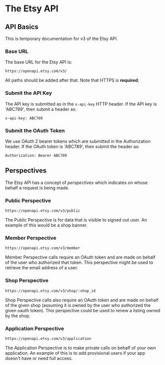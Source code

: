 The Etsy API
============

API Basics
-------------

This is temporary documentation for v3 of the Etsy API.

### Base URL

The base URL for the Etsy API is:
```
https://openapi.etsy.com/v3/
```
All paths should be added after that. Note that HTTPS is **required**;

### Submit the API Key

The API key is submitted as in the `x-api-key` HTTP header.
If the API key is 'ABC789', then submit a header as:
```
x-api-key: ABC789
```

### Submit the OAuth Token

We use OAuth 2 bearer tokens which are submitted in the Authorization header.
If the OAuth token is 'ABC789', then submit the header as:
```
Authorization: Bearer ABC789
```

Perspectives
-------------------

The Etsy API has a concept of _perspectives_ which indicates on whose behalf
a request is being made.

### Public Perspective

```
https://openapi.etsy.com/v3/public
```

The Public Perspective is for data that is visible to signed out user.
An example of this would be a shop banner.

### Member Perspective

```
https://openapi.etsy.com/v3/member
```

Member Perspective calls require an OAuth token and are made on behalf
of the user who authorized that token. This perspective might be used
to retrieve the email address of a user.

### Shop Perspective

```
https://openapi.etsy.com/v3/shop/:shop_id
```

Shop Perspective calls also require an OAuth token and are made on behalf
of the given shop (assuming it is owned by the user who authorized the
given oauth token). This perspective could be used to renew a listing
owned by the shop.

### Application Perspective

```
https://openapi.etsy.com/v3/application
```

The Application Perspective is to make private calls on behalf of your
own application. An example of this is to add provisional users if your
app doesn't have or need full access.
